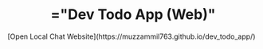 <h1 align="center">="Dev Todo App (Web)"</h1>
[Open Local Chat Website](https://muzzammil763.github.io/dev_todo_app/)
